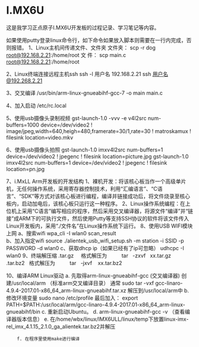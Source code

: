 # I.MX6U
这是我学习正点原子I.MX6U开发板的过程记录、学习笔记等内容。


如果使用putty登录linux命令行，如下命令如果放入脚本则需要在一行内完成，否则报错。
1、Linux主机间传递文件、文件夹
	文件夹： scp -r dog root@192.168.2.21:/home/root
	文  件： scp main.c root@192.168.2.21:/home/root
	
2、Linux终端连接远程主机ssh
	ssh -l 用户名 192.168.2.21
	ssh  用户名@192.268.2.21
	
3、交叉编译
	/usr/bin/arm-linux-gnueabihf-gcc-7 -o main main.c
	
4、加入启动
      /etc/rc.local

5、使用usb摄像头录制视频
	gst-launch-1.0 -vvv -e v4l2src num-buffers=1000 device=/dev/video2 ! image/jpeg,width=640,heigh=480,framerate=30/1,rate=30 ! matroskamux ! filesink location=video.mkv
	
6、使用usb摄像头拍照
	gst-launch-1.0 imxv4l2src num-buffers=1 device=/dev/video2 ! jpegenc ! filesink location=picture.jpg
	gst-launch-1.0 imxv4l2src num-buffers=1 device=/dev/video2 ! jpegenc ! filesink location=pn.jpg
	
7、i.MxLL Arm开发板的开发结构
	1、裸机开发：将该核心板当作一个高级单片机，无任何操作系统，采用寄存器控制技术，利用“汇编语言”、“C语言”、“SDK”等方式对该核心板进行编程，编译并链接成功后，将文件烧录至核心板内，启动加电后，该核心板只运行这一种程序。
	2、Linux操作系统编程：在上位机上采用“C语言”编写相应的程序，然后采用交叉编译器，将源文件“编译”并“链接”成ARM下的可执行文件，然后使用Putty等支持SSH协议的软件将该文件传入Linux开发板内，采用“./文件名”在Linux操作系统下运行。
8、使用USB WIFI模块上网
        a、搜索wifi 
               wpa_cli -I wlan0 scan_result  
        b、加入指定wifi
               source ./alientek_usb_wifi_setup.sh -m station -i SSID -p PASSWORD -d wlan0
        c、获取dhcp ip（如果已经有了ip可忽略）
		udhcpc -I wlan0
9、终端解压缩
	.tar.gz     格式解压为          tar   -zxvf   xx.tar.gz
	.tar.bz2   格式解压为          tar   -jxvf    xx.tar.bz2

10、编译ARM Linux驱动
		a. 先取得arm-linux-gnueabihf-gcc (交叉编译器)
		创建/usr/local/arm （标准arm交叉编译目录）
		通常 sudo tar -vxf gcc-linaro-4.9.4-2017.01-x86_64_arm-linux-gnueabihf.tar.xz 解压到/usr/local/arm中
		b. 修改环境变量
		sudo nano /etc/profile
		最后加入：
		export PATH=$PATH:/usr/local/arm/gcc-linaro-4.9.4-2017.01-x86_64_arm-linux-gnueabihf/bin
		c. 重新启动Ubuntu。
		d. arm-linux-gnueabihf-gcc -v （查看编译器版本信息）
		e. 在/home/wbx/linux/IMX6ULL/linux/temp下放置linux-imx-rel_imx_4.1.15_2.1.0_ga_alientek.tar.bz2并解压
		
		f. 在程序里使用make进行编译
		
